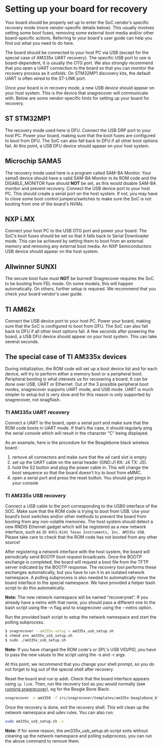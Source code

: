 # Setting up your board for recovery

Your board should be properly set up to enter the SoC vendor’s specific recovery
mode (more vendor-specific details below). This usually involves setting some
boot fuses, removing some external boot media and/or other board-specific
actions. Referring to your board's user guide can help you find out
what you need to do here.

The board should be connected to your host PC via USB (except for the special
case of AM335x UART recovery). The specific USB port to use is board-dependent,
it is usually the OTG port. We also strongly recommend that you open a UART
connection to the board so that you can monitor the recovery process as it
unfolds. On STM32MP1 discovery kits, the default UART is often wired to the
ST-LINK port.

Once your board is in recovery mode, a new USB device should appear on your host
system. This is the device that snagrecover will communicate with. Below are
some vendor-specific hints for setting up your board for recovery.

## ST STM32MP1

The recovery mode used here is DFU. Connect the USB DRP port to your host PC.
Power your board, making sure that the boot fuses are configured to boot from
DFU. The SoC can also fall back to DFU if all other boot options fail. At this
point, a USB DFU device should appear on your host system.

## Microchip SAMA5

The recovery mode used here is a program called SAM-BA Monitor. Your sama5
device should have a valid SAM-BA Monitor in its ROM code and the
DISABLE\_MONITOR fuse should **NOT** be set, as this would disable SAM-BA
monitor and prevent recovery. Connect the USB device port to your host PC. This
should create a serial port on the host system. If not, you may have to close
some boot control jumpers/switches to make sure the SoC is not booting from one
of the board's NVMs.

## NXP i.MX

Connect your host PC to the USB OTG port and power your board. The SoC’s boot
fuses should be set so that it falls back to Serial Downloader mode. This can be
achieved by setting them to boot from an external memory and removing any
external boot media. An NXP Semiconductors USB device should appear on the host
system.

## Allwinner SUNXI

The secure boot fuse must **NOT** be burned! Snagrecover requires the SoC to be
booting from FEL mode. On some models, this will happen automatically. On
others, further setup is required. We recommend that you check your board
vendor's user guide.

## TI AM62x

Connect the USB device port to your host PC. Power your board, making sure that
the SoC is configured to boot from DFU. The SoC can also fall back to DFU if all
other boot options fail. A few seconds after powering the board, a USB DFU
device should appear on your host system. This can take several seconds.

## The special case of TI AM335x devices

During initialization, the ROM code will set up a boot device list and for each
device, will try to perform either a memory boot or a peripheral boot.
Peripheral booting is what interests us for recovering a board. It can be done
over USB, UART or Ethernet. Out of the 3 possible peripheral boot modes,
snagrecover supports UART mode, and USB mode.  UART is much simpler to setup but
is very slow and for this reason is only supported by snagrecover, not
snagflash.

### TI AM335x UART recovery

Connect a UART to the board, open a serial port and make sure that the ROM code
boots in UART mode. If that’s the case, it should regularly ping the serial
console which will result in the character “C” being displayed.

As an example, here is the procedure for the Beaglebone black wireless board :

1. remove all connectors and make sure that the sd card slot is empty
2. set up the UART cable on the serial header (GND:J1 RX: J4 TX: J5).
3. hold the S2 button and plug the power cable in. This will change the boot
	sequence so that the board doesn’t try to boot from eMMC.
4. open a serial port and press the reset button. You should get pings in your
	console

### TI AM335x USB recovery

Connect a USB cable to the port corresponding to the USB0 interface of the SOC.
Make sure that the ROM code is trying to boot from USB. Use your board’s boot
switches and/or other methods to prevent the board from booting from any
non-volatile memories. The host system should detect a new RNDIS Ethernet gadget
which will be registered as a new network interface, such as `ID 0451:6141 Texas
Instruments, Inc. AM335x USB`. Please take care to check that the ROM code has
not booted from any other source!

After registering a network interface with the host system, the board will
periodically send BOOTP boot request  broadcasts. Once the BOOTP exchange is
completed, the board will request a boot file from the TFTP server indicated by
the BOOTP response. The recovery tool performs these exchanges automatically,
but you have to run it in an isolated network namespace. A polling subprocess is
also needed to automatically move the board interface to the special namespace.
We have provided a helper bash script to do this automatically.

**Note:** The new network namespace will be named “recoverynet”. If you already
have a netns with that name, you should pass a different one to the bash script
using the -n flag and to snagrecover using the --netns option.

Run the provided bash script to setup the network namespace and start the
polling subprocess.

```bash
$ snagrecover --am335x-setup > am335x_usb_setup.sh
$ chmod a+x am335x_usb_setup.sh
$ sudo ./am335x_usb_setup.sh
```

**Note:** If you have changed the ROM code's or SPL's USB VID/PID, you have to
pass the new values to the script using the -s and -r args.

At this point, we recommend that you change your shell prompt, so you do not
forget to log out of the special shell after recovery.

Reset the board and run ip addr. Check that the board interface appears using
`ip link`. Then, run the recovery tool as you would normally (see [running
snagrecover](snagrecover.md)), eg for the Beagle Bone Black:

```bash
snagrecover -s am3358 -f src/snagrecover/templates/am335x-beaglebone_black.yaml
```

Once the recovery is done, exit the recovery shell. This will clean up the
network namespace and udev rules. You can also run:

```bash
sudo am335x_usb_setup.sh -c
```

**Note:** If for some reason, the am335x_usb_setup.sh script exits without
cleaning up the network namespace and polling subprocess, you can run the above
command to remove them.
